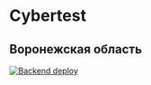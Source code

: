 # Cybertest
## Воронежская область
[![Backend deploy](https://github.com/netos23/test_case/actions/workflows/deploy-job.yml/badge.svg)](https://github.com/netos23/test_case/actions/workflows/deploy-job.yml)
